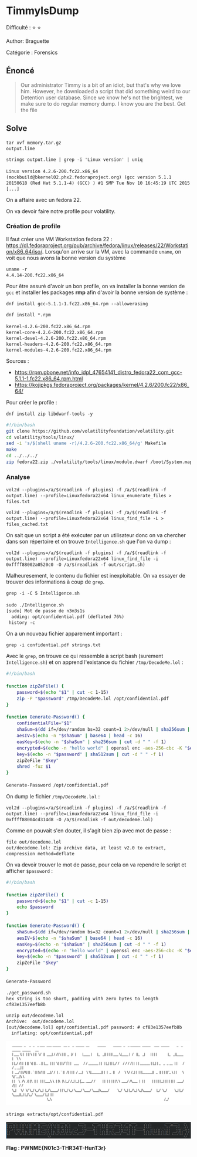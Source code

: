 # TimmyIsDump

Difficulté : :star: :star:

Author: Braguette

Catégorie : Forensics

## Énoncé

> Our administrator Timmy is a bit of an idiot, but that's why we love him. However, he downloaded a script that did something weird to our Detention user database. Since we know he's not the brightest, we make sure to do regular memory dump. I know you are the best. Get the file

## Solve


```shell
tar xvf memory.tar.gz                         
output.lime
```

```shell
strings output.lime | grep -i 'Linux version' | uniq 

Linux version 4.2.6-200.fc22.x86_64 (mockbuild@bkernel02.phx2.fedoraproject.org) (gcc version 5.1.1 20150618 (Red Hat 5.1.1-4) (GCC) ) #1 SMP Tue Nov 10 16:45:19 UTC 2015
[...]
```

On a affaire avec un fedora 22.

On va devoir faire notre profile pour volatility.

### Création de profile

Il faut créer une VM Workstation fedora 22 : https://dl.fedoraproject.org/pub/archive/fedora/linux/releases/22/Workstation/x86_64/iso/. Lorsqu'on arrive sur la VM, avec la commande `uname`, on voit que nous avons la bonne version du système

```shell
uname -r
4.4.14-200.fc22.x86_64
```

Pour être assuré d'avoir un bon profile, on va installer la bonne version de `gcc` et installer les packages **rmp** afin d'avoir la bonne version de système :

```shell
dnf install gcc-5.1.1-1.fc22.x86_64.rpm --allowerasing
```

```shell
dnf install *.rpm

kernel-4.2.6-200.fc22.x86_64.rpm
kernel-core-4.2.6-200.fc22.x86_64.rpm
kernel-devel-4.2.6-200.fc22.x86_64.rpm
kernel-headers-4.2.6-200.fc22.x86_64.rpm
kernel-modules-4.2.6-200.fc22.x86_64.rpm
```

Sources :
- https://rpm.pbone.net/info_idpl_47654141_distro_fedora22_com_gcc-5.1.1-1.fc22.x86_64.rpm.html
- https://kojipkgs.fedoraproject.org/packages/kernel/4.2.6/200.fc22/x86_64/

Pour créer le profile :

```shell
dnf install zip libdwarf-tools -y
```

```bash
#!/bin/bash
git clone https://github.com/volatilityfoundation/volatility.git
cd volatility/tools/linux/
sed -i 's/$(shell uname -r)/4.2.6-200.fc22.x86_64/g' Makefile
make
cd ../../../
zip fedora22.zip ./volatility/tools/linux/module.dwarf /boot/System.map-4.2.6-200.fc22.x86_64
```

### Analyse

```shell
vol2d --plugins=/a/$(readlink -f plugins) -f /a/$(readlink -f output.lime) --profile=Linuxfedora22x64 linux_enumerate_files > files.txt
```

```shell
vol2d --plugins=/a/$(readlink -f plugins) -f /a/$(readlink -f output.lime) --profile=Linuxfedora22x64 linux_find_file -L > files_cached.txt
```

On sait que un script a été exécuter par un utilisateur donc on va chercher dans son répertoire et on trouve `Intelligence.sh` que l'on va dump :

```shell
vol2d --plugins=/a/$(readlink -f plugins) -f /a/$(readlink -f output.lime) --profile=Linuxfedora22x64 linux_find_file -i 0xffff88002a0520c0 -O /a/$(readlink -f out/script.sh)
```

Malheuresement, le contenu du fichier est inexploitable. On va essayer de trouver des informations à coup de `grep`.

```shell
grep -i -C 5 Intelligence.sh

sudo ./Intelligence.sh 
[sudo] Mot de passe de n3m3s1s
  adding: opt/confidential.pdf (deflated 76%)
 history -c
```

On a un nouveau fichier apparement important :

```shell
grep -i confidential.pdf strings.txt 
```

Avec le `grep`, on trouve ce qui ressemble à script bash (surement `Intelligence.sh`) et on apprend l'existance du fichier `/tmp/DecodeMe.lol` :

```bash
#!/bin/bash

function zipZeFile() {
    password=$(echo "$1" | cut -c 1-15)
    zip -P "$password" /tmp/DecodeMe.lol /opt/confidential.pdf
}

function Generate-Password() {
    confidentialFile="$1"
    shaSum=$(dd if=/dev/random bs=32 count=1 2>/dev/null | sha256sum | cut -d " " -f 1)
    aesIV=$(echo -n "$shaSum" | base64 | head -c 16)
    easKey=$(echo -n "$shaSum" | sha256sum | cut -d " " -f 1)
    encrypted=$(echo -n "hello world" | openssl enc -aes-256-cbc -K "$easKey" -iv "0123456789012345" -base64)
    key=$(echo -n "$password" | sha512sum | cut -d " " -f 1)
    zipZeFile "$key"
    shred -fuz $1
}

Generate-Password /opt/confidential.pdf
```

On dump le fichier `/tmp/DecodeMe.lol` :

```shell
vol2d --plugins=/a/$(readlink -f plugins) -f /a/$(readlink -f output.lime) --profile=Linuxfedora22x64 linux_find_file -i 0xffff88004cd314d8 -O /a/$(readlink -f out/decodeme.lol)
```

Comme on pouvait s'en douter, il s'agit bien zip avec mot de passe :

```shell
file out/decodeme.lol 
out/decodeme.lol: Zip archive data, at least v2.0 to extract, compression method=deflate
```

On va devoir trouver le mot de passe, pour cela on va rependre le script et afficher `$password` :

```bash
#!/bin/bash

function zipZeFile() {
    password=$(echo "$1" | cut -c 1-15)
    echo $password
}

function Generate-Password() {
    shaSum=$(dd if=/dev/random bs=32 count=1 2>/dev/null | sha256sum | cut -d " " -f 1)
    aesIV=$(echo -n "$shaSum" | base64 | head -c 16)
    easKey=$(echo -n "$shaSum" | sha256sum | cut -d " " -f 1)
    encrypted=$(echo -n "hello world" | openssl enc -aes-256-cbc -K "$easKey" -iv "0123456789012345" -base64)
    key=$(echo -n "$password" | sha512sum | cut -d " " -f 1)
    zipZeFile "$key"
}

Generate-Password
```

```shell
./get_password.sh
hex string is too short, padding with zero bytes to length
cf83e1357eefb8b
```

```shell
unzip out/decodeme.lol
Archive:  out/decodeme.lol
[out/decodeme.lol] opt/confidential.pdf password: # cf83e1357eefb8b
  inflating: opt/confidential.pdf   
```

![](./img/pdf-acsii.png)


```shell
strings extracts/opt/confidential.pdf
```

![](./img/flag.png)


**Flag : PWNME{N01c3-THR34T-HunT3r}**